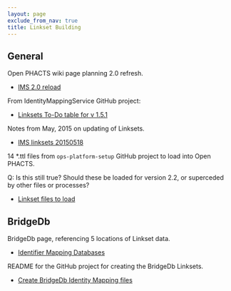 ```yaml
---
layout: page
exclude_from_nav: true
title: Linkset Building
---
```


## General

Open PHACTS wiki page planning 2.0 refresh.

- [IMS 2.0 reload](https://wiki.openphacts.org/index.php/IMS_2.0_reload)


From IdentityMappingService GitHub project:

- [Linksets To-Do table for v 1.5.1](https://github.com/openphacts/IdentityMappingService/blob/master/doc/ops-1.5.1/ims.csv)


Notes from May, 2015 on updating of Linksets.

- [IMS linksets 20150518](https://wiki.openphacts.org/index.php/IMS_linksets_20150518)


14 *.ttl files from `ops-platform-setup` GitHub project to load into Open PHACTS.

Q: Is this still true?  Should these be loaded for version 2.2, or superceded by other
files or processes?

- [Linkset files to load](
https://github.com/openphacts/ops-platform-setup/tree/2.0.0/linksets_dev)


## BridgeDb

BridgeDb page, referencing 5 locations of Linkset data.

- [Identifier Mapping Databases](http://www.bridgedb.org/mapping-databases/)

README for the GitHub project for creating the BridgeDb Linksets.

- [Create BridgeDb Identity Mapping files](
  https://github.com/egonw/create-bridgedb-hmdb/blob/master/README.md)

